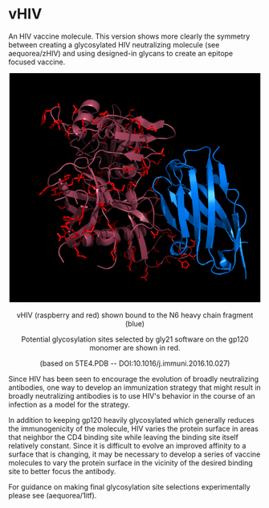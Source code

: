 # vHIV
An HIV vaccine molecule. This version shows more clearly the symmetry between creating a glycosylated HIV neutralizing molecule (see aequorea/zHIV) and using designed-in glycans to create an epitope focused vaccine.
<p align="center">
  <img src="vHIV2.png" width="500"/>
</p>
<p align="center">
  vHIV (raspberry and red) shown bound to the N6 heavy chain fragment (blue)
</p>
<p align="center">
  Potential glycosylation sites selected by gly21 software on the gp120 monomer are shown in red.
</p>
<p align="center">
  (based on 5TE4.PDB -- DOI:10.1016/j.immuni.2016.10.027)
</p>
<p>
Since HIV has been seen to encourage the evolution of broadly neutralizing antibodies, one way to develop an immunization strategy that might result in broadly neutralizing antibodies is to use HIV's behavior in the course of an infection as a model for the strategy.
</p>
<p>
In addition to keeping gp120 heavily glycosylated which generally reduces the immunogenicity of the molecule, HIV varies the protein surface in areas that neighbor the CD4 binding site while leaving the binding site itself relatively constant. Since it is difficult to evolve an improved affinity to a surface that is changing, it may be necessary to develop a series of vaccine molecules to vary the protein surface in the vicinity of the desired binding site to better focus the antibody.
</p>
<p>
For guidance on making final glycosylation site selections experimentally please see (aequorea/1itf).
</p>
